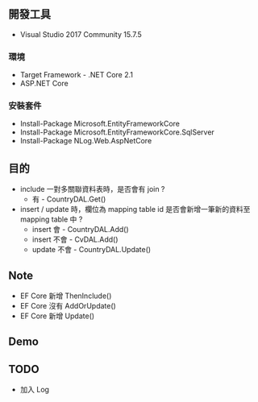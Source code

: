 ## 開發工具
 * Visual Studio 2017 Community 15.7.5
 
### 環境
 * Target Framework - .NET Core 2.1
 * ASP.NET Core
 ### 安裝套件
* Install-Package Microsoft.EntityFrameworkCore
* Install-Package Microsoft.EntityFrameworkCore.SqlServer
* Install-Package NLog.Web.AspNetCore

##  目的
* include 一對多關聯資料表時，是否會有 join ?
    * 有 - CountryDAL.Get()
* insert / update 時，欄位為 mapping table id 是否會新增一筆新的資料至 mapping table 中 ?
    * insert 會 - CountryDAL.Add()
    * insert 不會 - CvDAL.Add()
    * update 不會 - CountryDAL.Update()

## Note
* EF Core 新增 ThenInclude()
* EF Core 沒有 AddOrUpdate()
* EF Core 新增 Update()

## Demo

## TODO
* 加入 Log